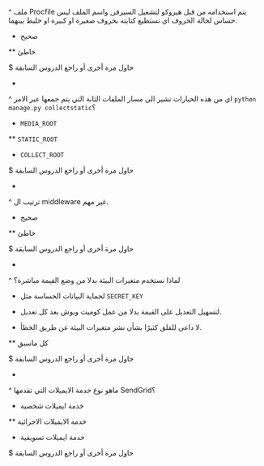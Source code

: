 ^ ملف Procfile يتم استخدامه من قبل هيروكو لتشغيل السيرفر, واسم الملف ليس حساس لحالة الحروف اي تستطيع كتابته بحروف صغيرة او كبيرة او خليط بينهما.

* صحيح

** خاطئ

$ حاول مرة أخرى أو راجع الدروس السابقة

-

^ اي من هذه الخيارات تشير الى مسار الملفات الثابة التي يتم جمعها عبر الامر `python manage.py collectstatic`؟

* `MEDIA_ROOT`

** `STATIC_ROOT`

* `COLLECT_ROOT`

$ حاول مرة أخرى أو راجع الدروس السابقة

-

^ ترتيب ال middleware غير مهم.

* صحيح

** خاطئ

$ حاول مرة أخرى أو راجع الدروس السابقة

-

^ لماذا نستخدم متغيرات البيئة بدلا من وضع القيمة مباشرة؟

* لحماية البيانات الحساسة مثل `SECRET_KEY`

* لتسهيل التعديل على القيمة بدلا من عمل كوميت وبوش بعد كل تعديل.

* لا داعي للقلق كثيرًا بشأن نشر متغيرات البيئة عن طريق الخطأ.

** كل ماسبق

$ حاول مرة أخرى أو راجع الدروس السابقة

-

^ ماهو نوع خدمة الايميلات التي تقدمها SendGrid؟

* خدمة ايميلات شخصية

** خدمة الايميلات الاجرائية

* خدمة ايميلات تسويقية

$ حاول مرة أخرى أو راجع الدروس السابقة